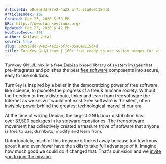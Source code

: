 ```yaml
---
ArticleId: b0c9a7dd-87e2-4a22-bf7c-05a0e9115d4d
ArticleIndex: 162
Created: Dec 23, 2020 5:58 PM
URL: https://www.turnkeylinux.org/
Updated: Dec 23, 2020 6:42 PM
WebClipIndex: 162
author: Kailash Vetal
secret: true
slug: b0c9a7dd-87e2-4a22-bf7c-05a0e9115d4d
title: TurnKey GNU/Linux | 100+ free ready-to-use system images for virtual machines, the cloud and bare metal
---
```

Turnkey GNU/Linux is a free [Debian](https://www.debian.org/) based library of system images that pre-integrates and polishes the best [free software](https://www.turnkeylinux.org/faq#t597n15822) components into secure, easy to use solutions.

TurnKey is inspired by a belief in the democratizing power of free software, like science, to promote the progress of a free & humane society. Without the freedom to freely distribute, tinker and learn from free software the Internet as we know it would not exist. Free software is the silent, often invisible power behind the greatest technological marvel of our era.

At the time of writing Debian, the largest GNU/Linux distribution has over [37,500 packages](https://packages.debian.org/stable/allpackages?format=txt.gz) in its software repositories. The free software movement has collectively created a treasure trove of software that anyone is free to use, distribute, modify and learn from.

Unfortunately, much of this treasure is locked away because too few know about it and even fewer have the skills to take full advantage of it. Imagine how much good we could do if changed that. That's our vision and we [invite you to join the mission](https://www.turnkeylinux.org/help/dev).
